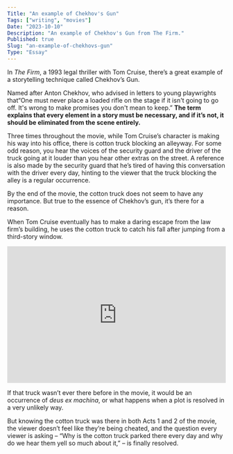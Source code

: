 ```yaml
---
Title: "An example of Chekhov's Gun"
Tags: ["writing", "movies"]
Date: "2023-10-10"
Description: "An example of Chekhov's Gun from The Firm."
Published: true
Slug: "an-example-of-chekhovs-gun"
Type: "Essay"
---
```

In *The Firm*, a 1993 legal thriller with Tom Cruise, there’s a great example of a storytelling technique called Chekhov’s Gun.

Named after Anton Chekhov, who advised in letters to young playwrights that“One must never place a loaded rifle on the stage if it isn't going to go off. It's wrong to make promises you don't mean to keep.” **The term explains that every element in a story must be necessary, and if it’s not, it should be eliminated from the scene entirely.**

Three times throughout the movie, while Tom Cruise’s character is making his way into his office, there is cotton truck blocking an alleyway. For some odd reason, you hear the voices of the security guard and the driver of the truck going at it louder than you hear other extras on the street. A reference is also made by the security guard that he’s tired of having this conversation with the driver every day, hinting to the viewer that the truck blocking the alley is a regular occurrence.

By the end of the movie, the cotton truck does not seem to have any importance. But true to the essence of Chekhov’s gun, it’s there for a reason.

When Tom Cruise eventually has to make a daring escape from the law firm’s building, he uses the cotton truck to catch his fall after jumping from a third-story window.

<iframe width="100%" height="315" src="https://www.youtube.com/embed/04s96zDt1RE?si=ZnNAfO8s6cfVzqM0&amp;start=75" title="YouTube video player" frameborder="0" allow="accelerometer; autoplay; clipboard-write; encrypted-media; gyroscope; picture-in-picture; web-share" allowfullscreen></iframe>

If that truck wasn’t ever there before in the movie, it would be an occurrence of *deus ex machina*, or what happens when a plot is resolved in a very unlikely way.

But knowing the cotton truck was there in both Acts 1 and 2 of the movie, the viewer doesn’t feel like they’re being cheated, and the question every viewer is asking – “Why is the cotton truck parked there every day and why do we hear them yell so much about it,” – is finally resolved.

